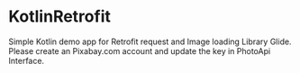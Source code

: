 # KotlinRetrofit
Simple Kotlin demo app for Retrofit request and Image loading Library Glide.
Please create an Pixabay.com account and update the key in PhotoApi Interface.
